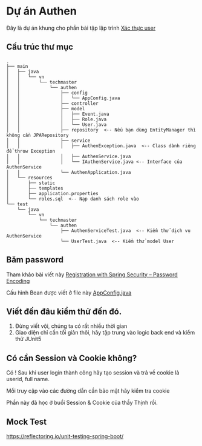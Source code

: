 # Dự án Authen

Đây là dự án khung cho phần bài tập lập trình [Xác thực user](../../HomeWork.md)

## Cấu trúc thư mục
```
.
├── main
│   ├── java
│   │   └── vn
│   │       └── techmaster
│   │           └── authen
│   │               ├── config
│   │               │   └── AppConfig.java
│   │               ├── controller
│   │               ├── model
│   │               │   ├── Event.java
│   │               │   ├── Role.java
│   │               │   └── User.java
│   │               ├── repository  <-- Nếu bạn dùng EntityManager thì không cần JPARepository
│   │               ├── service
│   │               │   ├── AuthenException.java  <-- Class dành riêng để throw Exception
│   │               │   ├── AuthenService.java
│   │               │   └── IAuthenService.java <-- Interface của AuthenService
│   │               └── AuthenApplication.java
│   └── resources
│       ├── static
│       ├── templates
│       ├── application.properties
│       └── roles.sql  <-- Nạp danh sách role vào
└── test
    └── java
        └── vn
            └── techmaster
                └── authen
                    ├── AuthenServiceTest.java  <-- Kiểm thử dịch vụ AuthenService
                    └── UserTest.java  <-- Kiểm thử model User
```

## Băm password

Tham khảo bài viết này [Registration with Spring Security – Password Encoding](https://www.baeldung.com/spring-security-registration-password-encoding-bcrypt)

Cấu hình Bean được viết ở file này [AppConfig.java](src/main/java/vn/techmaster/authen/config/AppConfig.java)

## Viết đến đâu kiểm thử đến đó.

1. Đừng viết vội, chúng ta có rất nhiều thời gian
2. Giao diện chỉ cần tối giản thôi, hãy tập trung vào logic back end và kiểm thử JUnit5

## Có cần Session và Cookie không?

Có ! Sau khi user login thành công hãy tạo session và trả về cookie là userid, full name.

Mỗi truy cập vào các đường dẫn cần bảo mật hãy kiểm tra cookie

Phần này đã học ở buổi Session & Cookie của thầy Thịnh rồi.

## Mock Test
https://reflectoring.io/unit-testing-spring-boot/
